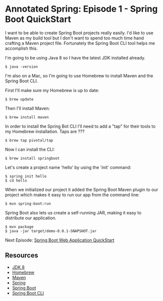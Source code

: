 # Annotated Spring: Episode 1 - Spring Boot QuickStart

I want to be able to create Spring Boot projects really easily. I'd like to use Maven as my build tool but I don't want to spend too much time hand crafting a Maven project file. Fortunately the Spring Boot CLI tool helps me accomplish this.

I'm going to be using Java 8 so I have the latest JDK installed already.

    $ java -version

I'm also on a Mac, so I'm going to use Homebrew to install Maven and the Spring Boot CLI. 

First I'll make sure my Homebrew is up to date:

    $ brew update

Then I'll install Maven:

    $ brew install maven

In order to install the Spring Bot CLI I'll need to add a "tap" for their tools to my Homebrew installation. Taps are ???

    $ brew tap pivotal/tap

Now I can install the CLI:

    $ brew install springboot

Let's create a project name 'hello' by using the 'init' command:

    $ spring init hello
    $ cd hello

When we initialized our project it added the Spring Boot Maven plugin to our project which makes it easy to run our app from the command line:

    $ mvn spring-boot:run

Spring Boot also lets us create a self-running JAR, making it easy to distribute our application.

    $ mvn package
    $ java -jar target/demo-0.0.1-SNAPSHOT.jar

Next Episode: [Spring Boot Web Application QuickStart](https://github.com/spilth/annotated-spring-episode-002)

## Resources

- [JDK 8](http://www.oracle.com/technetwork/java/javase/downloads/jdk8-downloads-2133151.html)
- [Homebrew](http://brew.sh)
- [Maven](https://maven.apache.org)
- [Spring](http://spring.io)
- [Spring Boot](http://projects.spring.io/spring-boot/)
- [Spring Boot CLI](http://docs.spring.io/spring-boot/docs/current/reference/htmlsingle/#cli)

